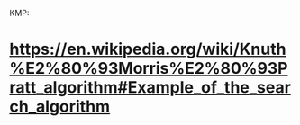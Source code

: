 KMP: 
# https://en.wikipedia.org/wiki/Knuth%E2%80%93Morris%E2%80%93Pratt_algorithm#Example_of_the_search_algorithm